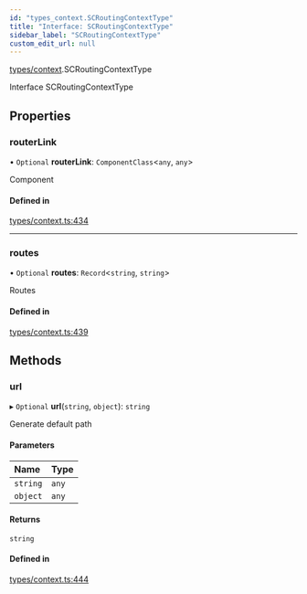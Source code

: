 ```yaml
---
id: "types_context.SCRoutingContextType"
title: "Interface: SCRoutingContextType"
sidebar_label: "SCRoutingContextType"
custom_edit_url: null
---
```


[types/context](../modules/types_context.md).SCRoutingContextType

Interface SCRoutingContextType

## Properties

### routerLink

• `Optional` **routerLink**: `ComponentClass`<`any`, `any`\>

Component

#### Defined in

[types/context.ts:434](https://github.com/selfcommunity/community-ui/blob/c7df98e/packages/sc-core/src/types/context.ts#L434)

___

### routes

• `Optional` **routes**: `Record`<`string`, `string`\>

Routes

#### Defined in

[types/context.ts:439](https://github.com/selfcommunity/community-ui/blob/c7df98e/packages/sc-core/src/types/context.ts#L439)

## Methods

### url

▸ `Optional` **url**(`string`, `object`): `string`

Generate default path

#### Parameters

| Name | Type |
| :------ | :------ |
| `string` | `any` |
| `object` | `any` |

#### Returns

`string`

#### Defined in

[types/context.ts:444](https://github.com/selfcommunity/community-ui/blob/c7df98e/packages/sc-core/src/types/context.ts#L444)
